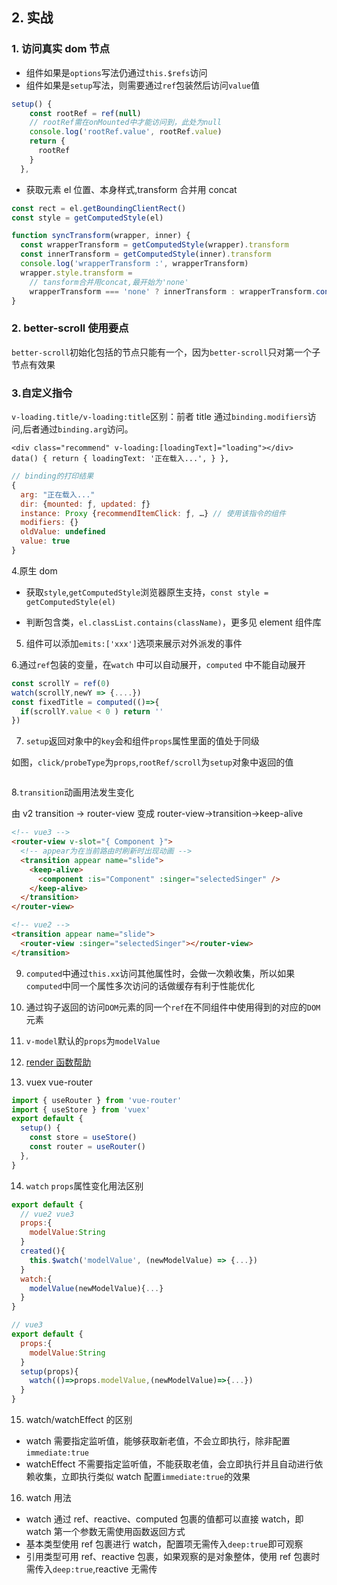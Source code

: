 ## 2. 实战

### 1. 访问真实 dom 节点

- 组件如果是`options`写法仍通过`this.$refs`访问
- 组件如果是`setup`写法，则需要通过`ref`包装然后访问`value`值

```js
setup() {
    const rootRef = ref(null)
    // rootRef需在onMounted中才能访问到，此处为null
    console.log('rootRef.value', rootRef.value)
    return {
      rootRef
    }
  },
```

- 获取元素 el 位置、本身样式,transform 合并用 concat

```js
const rect = el.getBoundingClientRect()
const style = getComputedStyle(el)

function syncTransform(wrapper, inner) {
  const wrapperTransform = getComputedStyle(wrapper).transform
  const innerTransform = getComputedStyle(inner).transform
  console.log('wrapperTransform :', wrapperTransform)
  wrapper.style.transform =
    // tansform合并用concat,最开始为'none'
    wrapperTransform === 'none' ? innerTransform : wrapperTransform.concat('', innerTransform)
}
```

### 2. better-scroll 使用要点

`better-scroll`初始化包括的节点只能有一个，因为`better-scroll`只对第一个子节点有效果

### 3.自定义指令

`v-loading.title/v-loading:title`区别：前者 title 通过`binding.modifiers`访问,后者通过`binding.arg`访问。

```vue
<div class="recommend" v-loading:[loadingText]="loading"></div>
data() { return { loadingText: '正在载入...', } },
```

```js
// binding的打印结果
{
  arg: "正在载入..."
  dir: {mounted: ƒ, updated: ƒ}
  instance: Proxy {recommendItemClick: ƒ, …} // 使用该指令的组件
  modifiers: {}
  oldValue: undefined
  value: true
}
```

4.原生 dom

- 获取`style`,`getComputedStyle`浏览器原生支持，`const style = getComputedStyle(el)`

- 判断包含类，`el.classList.contains(className)`，更多见 element 组件库

5. 组件可以添加`emits:['xxx']`选项来展示对外派发的事件

6.通过`ref`包装的变量，在`watch` 中可以自动展开，`computed` 中不能自动展开

```js
const scrollY = ref(0)
watch(scrollY,newY => {....})
const fixedTitle = computed(()=>{
  if(scrollY.value < 0 ) return ''
})
```

7. `setup`返回对象中的`key`会和组件`props`属性里面的值处于同级

如图，`click/probeType`为`props`,`rootRef/scroll`为`setup`对象中返回的值

<img :src="$withBase('/assets/v3-setup.png')">

8.`transition`动画用法发生变化

由 v2 transition -> router-view 变成 router-view->transition->keep-alive

```html
<!-- vue3 -->
<router-view v-slot="{ Component }">
  <!-- appear为在当前路由时刷新时出现动画 -->
  <transition appear name="slide">
    <keep-alive>
      <component :is="Component" :singer="selectedSinger" />
    </keep-alive>
  </transition>
</router-view>

<!-- vue2 -->
<transition appear name="slide">
  <router-view :singer="selectedSinger"></router-view>
</transition>
```

9. `computed`中通过`this.xx`访问其他属性时，会做一次赖收集，所以如果`computed`中同一个属性多次访问的话做缓存有利于性能优化

10. 通过钩子返回的访问`DOM`元素的同一个`ref`在不同组件中使用得到的对应的`DOM`元素

11. `v-model`默认的`props`为`modelValue`

12. [render 函数帮助](<https://vue-next-template-explorer.netlify.app/#%7B%22src%22%3A%22%3CScroll%20ref%3D%5C%22scrollRef%5C%22%20v-bind%3D%5C%22%24props%5C%22%20%40scroll%3D%5C%22%24emit('scroll'%2Cevent)%5C%22%3E%5Cn%20%20%3Cslot%3E%3C%2Fslot%3E%5Cn%3C%2FScroll%3E%22%2C%22options%22%3A%7B%22mode%22%3A%22module%22%2C%22filename%22%3A%22Foo.vue%22%2C%22prefixIdentifiers%22%3Afalse%2C%22hoistStatic%22%3Afalse%2C%22cacheHandlers%22%3Afalse%2C%22scopeId%22%3Anull%2C%22inline%22%3Afalse%2C%22ssrCssVars%22%3A%22%7B%20color%20%7D%22%2C%22compatConfig%22%3A%7B%22MODE%22%3A3%7D%2C%22whitespace%22%3A%22condense%22%2C%22bindingMetadata%22%3A%7B%22TestComponent%22%3A%22setup-const%22%2C%22setupRef%22%3A%22setup-ref%22%2C%22setupConst%22%3A%22setup-const%22%2C%22setupLet%22%3A%22setup-let%22%2C%22setupMaybeRef%22%3A%22setup-maybe-ref%22%2C%22setupProp%22%3A%22props%22%2C%22vMySetupDir%22%3A%22setup-const%22%7D%2C%22optimizeBindings%22%3Afalse%7D%7D>)

13. vuex vue-router

```js
import { useRouter } from 'vue-router'
import { useStore } from 'vuex'
export default {
  setup() {
    const store = useStore()
    const router = useRouter()
  },
}
```

14. `watch` `props`属性变化用法区别

```js
export default {
  // vue2 vue3
  props:{
    modelValue:String
  }
  created(){
    this.$watch('modelValue', (newModelValue) => {...})
  }
  watch:{
    modelValue(newModelValue){...}
  }
}

// vue3
export default {
  props:{
    modelValue:String
  }
  setup(props){
    watch(()=>props.modelValue,(newModelValue)=>{...})
  }
}
```

15. watch/watchEffect 的区别

- watch 需要指定监听值，能够获取新老值，不会立即执行，除非配置`immediate:true`
- watchEffect 不需要指定监听值，不能获取老值，会立即执行并且自动进行依赖收集，立即执行类似 watch 配置`immediate:true`的效果

16. watch 用法

- watch 通过 ref、reactive、computed 包裹的值都可以直接 watch，即 watch 第一个参数无需使用函数返回方式
- 基本类型使用 ref 包裹进行 watch，配置项无需传入`deep:true`即可观察
- 引用类型可用 ref、reactive 包裹，如果观察的是对象整体，使用 ref 包裹时需传入`deep:true`,reactive 无需传
